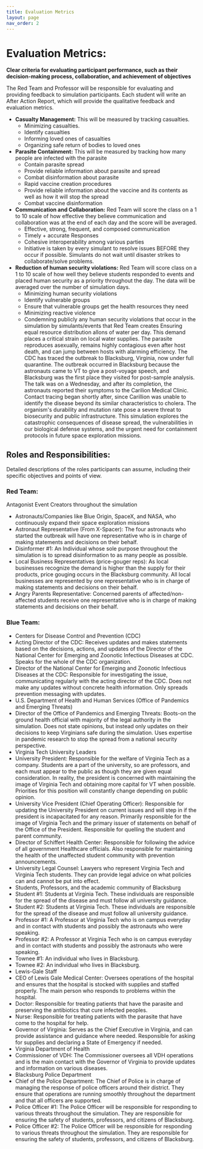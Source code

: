 ```yaml
---
title: Evaluation Metrics
layout: page
nav_order: 2
---
```


# Evaluation Metrics: 
**Clear criteria for evaluating participant performance, such as their decision-making process, collaboration, and achievement of objectives**
 
The Red Team and Professor will be responsible for evaluating and providing feedback to simulation participants. Each student will write an After Action Report, which will provide the qualitative feedback and evaluation metrics. 
- **Casualty Management:** This will be measured by tracking casualties.  
    -   Minimizing casualties. 
    -   Identify casualties
    -   Informing loved ones of casualties
    - Organizing safe return of bodies to loved ones
- **Parasite Containment:** This will be measured by tracking how many people are infected with the parasite  
    - Contain parasite spread
    - Provide reliable information about parasite and spread
    - Combat disinformation about parasite
    - Rapid vaccine creation procedures 
    - Provide reliable information about the vaccine and its contents as well as how it will stop the spread
    - Combat vaccine disinformation
- **Communication and Collaboration:** Red Team will score the class on a 1 to 10 scale of how effective they believe communication and collaboration was at the end of each day and the score will be averaged.  
    - Effective, strong, frequent, and composed communication 
    - Timely + accurate Responses
    - Cohesive interoperability among various parties 
    - Initiative is taken by every simulant to resolve issues BEFORE they occur if possible. Simulants do not wait until disaster strikes to collaborate/solve problems. 
- **Reduction of human security violations:** Red Team will score class on a 1 to 10 scale of how well they believe students responded to events and placed human security as a priority throughout the day. The data will be averaged over the number of simulation days.  
    - Minimizing human security violations
    - Identify vulnerable groups 
    - Ensure that vulnerable groups get the health resources they need
    - Minimizing reactive violence
    - Condemning publicly any human security violations that occur in the simulation by simulants/events that Red Team creates 
Ensuring equal resource distribution 
allons of water per day. This demand places a critical strain on local water supplies. The parasite reproduces asexually, remains highly contagious even after host death, and can jump between hosts with alarming efficiency.
The CDC has traced the outbreak to Blacksburg, Virginia, now under full quarantine. The outbreak occurred in Blacksburg because the astronauts came to VT to give a post-voyage speech, and Blacksburg was the first place they visited for post-sample analysis. The talk was on a Wednesday, and after its completion, the astronauts reported their symptoms to the Carilion Medical Clinic. Contact tracing began shortly after, since Carillion was unable to identify the disease beyond its similar characteristics to cholera. The organism's durability and mutation rate pose a severe threat to biosecurity and public infrastructure. This simulation explores the catastrophic consequences of disease spread, the vulnerabilities in our biological defense systems, and the urgent need for containment protocols in future space exploration missions.

## Roles and Responsibilities: 
Detailed descriptions of the roles participants can assume, including their specific objectives and points of view.

### Red Team: 
Antagonist Event Creators throughout the simulation  
- Astronauts/Companies like Blue Origin, SpaceX, and NASA, who continuously expand their space exploration missions 
- Astronaut Representative (From X-Spacer): The four astronauts who started the outbreak will have one representative who is in charge of making statements and decisions on their behalf.
- Disinformer #1: An Individual whose sole purpose throughout the simulation is to spread disinformation to as many people as possible.  
- Local Business Representatives (price-gouger reps): As local businesses recognize the demand is higher than the supply for their products, price gouging occurs in the Blacksburg community. All local businesses are represented by one representative who is in charge of making statements and decisions on their behalf.
- Angry Parents Representative: Concerned parents of affected/non-affected students receive one representative who is in charge of making statements and decisions on their behalf.
### Blue Team:

- Centers for Disease Control and Prevention (CDC) 
- Acting Director of the CDC: Receives updates and makes statements based on the decisions, actions, and updates of the Director of the National Center for Emerging and Zoonotic Infectious Diseases at CDC. Speaks for the whole of the CDC organization. 
- Director of the National Center for Emerging and Zoonotic Infectious Diseases at the CDC: Responsible for investigating the issue, communicating regularly with the acting director of the CDC. Does not make any updates without concrete health information. Only spreads prevention messaging with updates. 
- U.S. Department of Health and Human Services (Office of Pandemics and Emerging Threats) 
- Director of the Office of Pandemics and Emerging Threats: Boots-on the ground health official with majority of the legal authority in the simulation. Does not state opinions, but instead only updates on their decisions to keep Virginians safe during the simulation. Uses expertise in pandemic research to stop the spread from a national security perspective. 
- Virginia Tech University Leaders 
- University President: Responsible for the welfare of Virginia Tech as a company. Students are a part of the university, so are professors, and each must appear to the public as though they are given equal consideration. In reality, the president is concerned with maintaining the image of Virginia Tech and obtaining more capital for VT when possible. Priorities for this position will constantly change depending on public opinion. 
- University Vice President (Chief Operating Officer): Responsible for updating the University President on current issues and will step in if the president is incapacitated for any reason. Primarily responsible for the image of Virginia Tech and the primary issuer of statements on behalf of the Office of the President. Responsible for quelling the student and parent community.  
- Director of Schiffert Health Center: Responsible for following the advice of all government Healthcare officials. Also responsible for maintaining the health of the unaffected student community with prevention announcements. 
- University Legal Counsel: Lawyers who represent Virginia Tech and Virginia Tech students. They can provide legal advice on what policies can and cannot be put into effect. 
- Students, Professors, and the academic community of Blacksburg
- Student #1: Students at Virginia Tech. These individuals are responsible for the spread of the disease and must follow all university guidance. 
- Student #2: Students at Virginia Tech. These individuals are responsible for the spread of the disease and must follow all university guidance. 
- Professor #1: A Professor at Virginia Tech who is on campus everyday and in contact with students and possibly the astronauts who were speaking.  
- Professor #2: A Professor at Virginia Tech who is on campus everyday and in contact with students and possibly the astronauts who were speaking.
- Townee #1: An individual who lives in Blacksburg. 
- Townee #2: An individual who lives in Blacksburg. 
- Lewis-Gale Staff 
- CEO of Lewis Gale Medical Center: Oversees operations of the hospital and ensures that the hospital is stocked with supplies and staffed properly. The main person who responds to problems within the hospital.   
- Doctor: Responsible for treating patients that have the parasite and preserving the antibiotics that cure infected peoples.  
- Nurse: Responsible for treating patients with the parasite that have come to the hospital for help.  
- Governor of Virginia: Serves as the Chief Executive in Virginia, and can provide assistance and guidance where needed. Responsible for asking for supplies and declaring a State of Emergency if needed. 
- Virginia Department of Health 
- Commissioner of VDH: The Commissioner oversees all VDH operations and is the main contact with the Governor of Virginia to provide updates and information on various diseases.
- Blacksburg Police Department 
- Chief of the Police Department: The Chief of Police is in charge of managing the response of police officers around their district. They ensure that operations are running smoothly throughout the department and that all officers are supported.  
- Police Officer #1: The Police Officer will be responsible for responding to various threats throughout the simulation. They are responsible for ensuring the safety of students, professors, and citizens of Blacksburg. 
- Police Officer #2: The Police Officer will be responsible for responding to various threats throughout the simulation. They are responsible for ensuring the safety of students, professors, and citizens of Blacksburg. 
